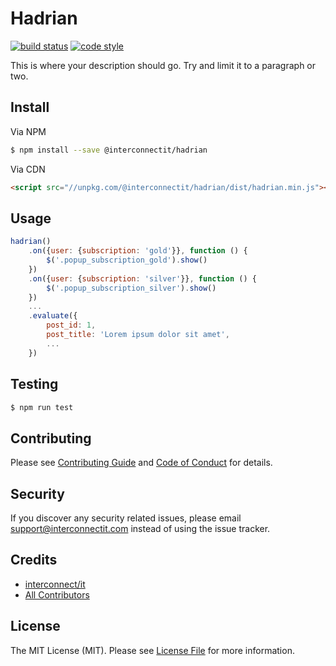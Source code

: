 # Hadrian

[![build status](https://img.shields.io/travis/interconnectit/hadrian-js.svg?style=flat-square)](https://travis-ci.org/interconnectit/hadrian-js)
[![code style](https://img.shields.io/badge/code%20style-standard-brightgreen.svg?style=flat-square)](http://standardjs.com)

This is where your description should go. Try and limit it to a paragraph or two.

## Install

Via NPM

``` bash
$ npm install --save @interconnectit/hadrian
```

Via CDN

``` html
<script src="//unpkg.com/@interconnectit/hadrian/dist/hadrian.min.js"></script>
```

## Usage

``` js
hadrian()
    .on({user: {subscription: 'gold'}}, function () {
        $('.popup_subscription_gold').show()
    })
    .on({user: {subscription: 'silver'}}, function () {
        $('.popup_subscription_silver').show()
    })
    ...
    .evaluate({
        post_id: 1,
        post_title: 'Lorem ipsum dolor sit amet',
        ...
    })
```

## Testing

``` bash
$ npm run test
```

## Contributing

Please see [Contributing Guide](CONTRIBUTING.md) and [Code of Conduct](CODE_OF_CONDUCT.md) for details.

## Security

If you discover any security related issues, please email support@interconnectit.com instead of using the issue tracker.

## Credits

- [interconnect/it](https://interconnectit.com)
- [All Contributors](../../contributors)

## License

The MIT License (MIT). Please see [License File](LICENSE.md) for more information.
